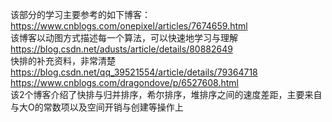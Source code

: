 该部分的学习主要参考的如下博客：  
https://www.cnblogs.com/onepixel/articles/7674659.html  
该博客以动图方式描述每一个算法，可以快速地学习与理解  
https://blog.csdn.net/adusts/article/details/80882649  
快排的补充资料，非常清楚  
https://blog.csdn.net/qq_39521554/article/details/79364718  
https://www.cnblogs.com/dragondove/p/6527608.html  
该2个博客介绍了快排与归并排序，希尔排序，堆排序之间的速度差距，主要来自与大O的常数项以及空间开销与创建等操作上
